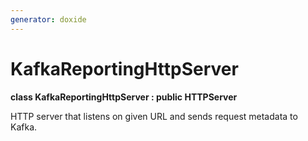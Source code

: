 ```yaml
---
generator: doxide
---
```



# KafkaReportingHttpServer

**class KafkaReportingHttpServer : public HTTPServer**

 HTTP server that listens on given URL and sends request metadata to Kafka.


